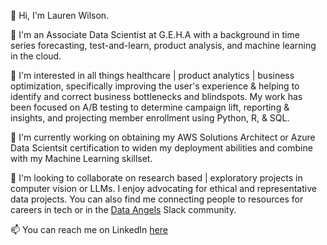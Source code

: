 
👋 Hi, I'm Lauren Wilson.

💼 I'm an Associate Data Scientist at G.E.H.A with a background in time series forecasting, test-and-learn, product analysis, and machine learning in the cloud.

🚀 I'm interested in all things healthcare | product analytics | business optimization, specifically improving the user's experience & helping to identify and correct business bottlenecks and blindspots. My work has been focused on A/B testing to determine campaign lift, reporting & insights, and projecting member enrollment using Python, R, & SQL.

🌱 I'm currently working on obtaining my AWS Solutions Architect or Azure Data Scientsit certification to widen my deployment abilities and combine with my Machine Learning skillset.

👯 I'm looking to collaborate on research based | exploratory projects in computer vision or LLMs. I enjoy advocating for ethical and representative data projects. You can also find me connecting people to resources for careers in tech or in the [Data Angels](https://www.dataangels.org/) Slack community.

📫 You can reach me on LinkedIn [here](https://www.linkedin.com/in/alaurenwilson/)
